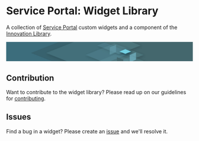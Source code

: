 # Service Portal: Widget Library

A collection of [Service Portal](https://docs.servicenow.com/bundle/madrid-servicenow-platform/page/build/service-portal/concept/c_ServicePortal.html) custom widgets and a component of the [Innovation Library](https://sc.service-now.com/snds).

![Widget Library](images/il-hero.jpg)

## Contribution

Want to contribute to the widget library? Please read up on our guidelines for [contributing](https://github.com/platform-experience/serviceportal-widget-library/blob/master/docs/CONTRIBUTING.md).

## Issues

Find a bug in a widget? Please create an [issue](https://github.com/platform-experience/serviceportal-widget-library/issues) and we'll resolve it.